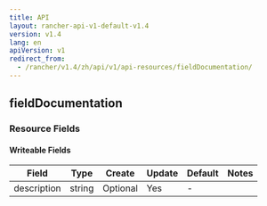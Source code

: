 ```yaml
---
title: API
layout: rancher-api-v1-default-v1.4
version: v1.4
lang: en
apiVersion: v1
redirect_from:
  - /rancher/v1.4/zh/api/v1/api-resources/fieldDocumentation/
---
```


## fieldDocumentation



### Resource Fields

#### Writeable Fields

Field | Type | Create | Update | Default | Notes
---|---|---|---|---|---
description | string | Optional | Yes | - | 



<br>
